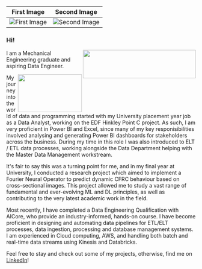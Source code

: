 |First Image|Second Image|
|:-:|:-:|
|![First Image]([https://images.pexels.com/photos/585759/pexels-photo-585759.jpeg?h=750&w=1260](https://github.com/elliotbancroft10/elliotbancroft10/assets/142234015/0e757fb8-1aae-495c-bcad-739197ad552b))|![Second Image]([https://images.pexels.com/photos/1335115/pexels-photo-1335115.jpeg?h=750&w=1260](https://github.com/elliotbancroft10/elliotbancroft10/assets/142234015/2d018206-8309-49d4-99b3-9069112a0b27))|

### Hi!

<img align="right" width="300" height="75" src="https://github.com/elliotbancroft10/elliotbancroft10/assets/142234015/0e757fb8-1aae-495c-bcad-739197ad552b">

I am a Mechanical Engineering graduate and aspiring Data Engineer. 

<img align="right" width="170" height="100" src="https://github.com/elliotbancroft10/elliotbancroft10/assets/142234015/2d018206-8309-49d4-99b3-9069112a0b27">

My journey into the world of data and programming started with my University placement year job as a Data Analyst, working on the EDF Hinkley Point C project. As such, I am very proficient in Power BI and Excel, since many of my key responisibilities involved analysing and generating Power BI dashboards for stakeholders across the business. During my time in this role I was also introduced to ELT / ETL data processes, working alongside the Data Department helping with the Master Data Management workstream.  

It's fair to say this was a turning point for me, and in my final year at University, I conducted a research project which aimed to implement a Fourier Neural Operator to predict dynamic CFRC behaviour based on cross-sectional images. This project allowed me to study a vast range of fundamental and ever-evolving ML and DL principles, as well as contributing to the very latest academic work in the field.

Most recently, I have completed a Data Engineering Qualification with AICore, who provide an industry-informed, hands-on course. I have become proficient in designing and automating data pipelines for ETL/ELT processes, data ingestion, processing and database management systems. I am experienced in Cloud computing, AWS, and handling both batch and real-time data streams using Kinesis and Databricks.

Feel free to stay and check out some of my projects, otherwise, find me on [LinkedIn](https://www.linkedin.com/in/elliotbancroft/)!
